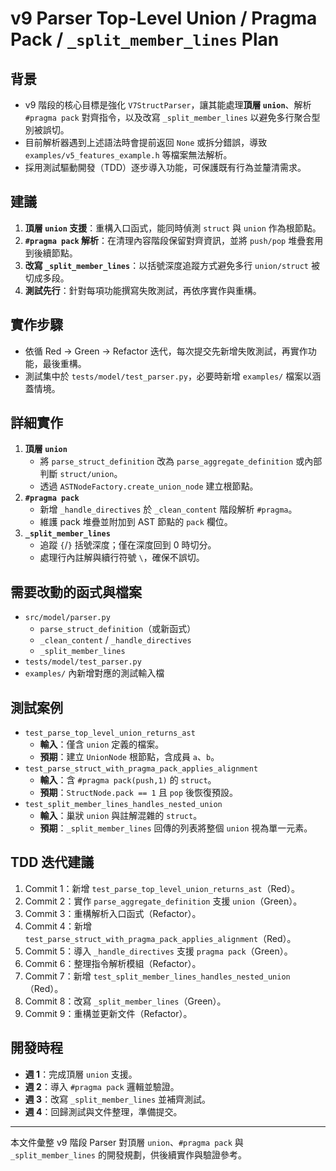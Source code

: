 # v9 Parser Top-Level Union / Pragma Pack / `_split_member_lines` Plan

## 背景
- v9 階段的核心目標是強化 `V7StructParser`，讓其能處理**頂層 `union`**、解析 `#pragma pack` 對齊指令，以及改寫 `_split_member_lines` 以避免多行聚合型別被誤切。
- 目前解析器遇到上述語法時會提前返回 `None` 或拆分錯誤，導致 `examples/v5_features_example.h` 等檔案無法解析。
- 採用測試驅動開發（TDD）逐步導入功能，可保護既有行為並釐清需求。

## 建議
1. **頂層 `union` 支援**：重構入口函式，能同時偵測 `struct` 與 `union` 作為根節點。
2. **`#pragma pack` 解析**：在清理內容階段保留對齊資訊，並將 `push/pop` 堆疊套用到後續節點。
3. **改寫 `_split_member_lines`**：以括號深度追蹤方式避免多行 `union/struct` 被切成多段。
4. **測試先行**：針對每項功能撰寫失敗測試，再依序實作與重構。

## 實作步驟
- 依循 Red → Green → Refactor 迭代，每次提交先新增失敗測試，再實作功能，最後重構。
- 測試集中於 `tests/model/test_parser.py`，必要時新增 `examples/` 檔案以涵蓋情境。

## 詳細實作
1. **頂層 `union`**
   - 將 `parse_struct_definition` 改為 `parse_aggregate_definition` 或內部判斷 `struct/union`。
   - 透過 `ASTNodeFactory.create_union_node` 建立根節點。
2. **`#pragma pack`**
   - 新增 `_handle_directives` 於 `_clean_content` 階段解析 `#pragma`。
   - 維護 pack 堆疊並附加到 AST 節點的 `pack` 欄位。
3. **`_split_member_lines`**
   - 追蹤 `{`/`}` 括號深度；僅在深度回到 0 時切分。
   - 處理行內註解與續行符號 `\`，確保不誤切。

## 需要改動的函式與檔案
- `src/model/parser.py`
  - `parse_struct_definition`（或新函式）
  - `_clean_content` / `_handle_directives`
  - `_split_member_lines`
- `tests/model/test_parser.py`
- `examples/` 內新增對應的測試輸入檔

## 測試案例
- `test_parse_top_level_union_returns_ast`
  - **輸入**：僅含 `union` 定義的檔案。
  - **預期**：建立 `UnionNode` 根節點，含成員 `a`、`b`。
- `test_parse_struct_with_pragma_pack_applies_alignment`
  - **輸入**：含 `#pragma pack(push,1)` 的 `struct`。
  - **預期**：`StructNode.pack == 1` 且 `pop` 後恢復預設。
- `test_split_member_lines_handles_nested_union`
  - **輸入**：巢狀 `union` 與註解混雜的 `struct`。
  - **預期**：`_split_member_lines` 回傳的列表將整個 `union` 視為單一元素。

## TDD 迭代建議
1. Commit 1：新增 `test_parse_top_level_union_returns_ast`（Red）。
2. Commit 2：實作 `parse_aggregate_definition` 支援 `union`（Green）。
3. Commit 3：重構解析入口函式（Refactor）。
4. Commit 4：新增 `test_parse_struct_with_pragma_pack_applies_alignment`（Red）。
5. Commit 5：導入 `_handle_directives` 支援 `pragma pack`（Green）。
6. Commit 6：整理指令解析模組（Refactor）。
7. Commit 7：新增 `test_split_member_lines_handles_nested_union`（Red）。
8. Commit 8：改寫 `_split_member_lines`（Green）。
9. Commit 9：重構並更新文件（Refactor）。

## 開發時程
- **週 1**：完成頂層 `union` 支援。
- **週 2**：導入 `#pragma pack` 邏輯並驗證。
- **週 3**：改寫 `_split_member_lines` 並補齊測試。
- **週 4**：回歸測試與文件整理，準備提交。

---

本文件彙整 v9 階段 Parser 對頂層 `union`、`#pragma pack` 與 `_split_member_lines` 的開發規劃，供後續實作與驗證參考。
